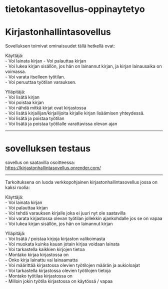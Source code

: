 # tietokantasovellus-oppinaytetyo  
# Kirjastonhallintasovellus  

Sovelluksen toimivat ominaisuudet tällä hetkellä ovat:  

Käyttäjä:  
    - Voi lainata kirjan 
    - Voi palauttaa kirjan  
    - Voi lukea kirjan sisällön, jos hän on lainannut kirjan, ja kirjan lainausaika on voimassa.  
    - Voi varata itselleen työtilan.  
    - Voi peruuttaa työtilan varauksen.  

Ylläpitäjä:  
    - Voi lisätä kirjan  
    - Voi poistaa kirjan  
    - Voi nähdä mitkä kirjat ovat kirjastossa  
    - Voi lisätä kirjailijan/kirjailijoita kirjalle kirjan lisäämisen yhteydessä.  
    - Voi lisätä ja poistaa työtilan  
    - Voi lisätä ja poistaa työtilalle varattavissa olevan ajan  

-----------------------------
# sovelluksen testaus  
sovellus on saatavilla osoitteessa:  
https://kirjastonhallintasovellus.onrender.com/ 


-----------------------------
Tarkoituksena on luoda verkkopohjainen kirjastonhallintasovellus jossa on kaksi roolia:  

Käyttäjä:    
    - Voi lainata kirjan  
    - Voi palauttaa kirjan  
    - Voi tehdä varauksen kirjalle joka ei juuri nyt ole saatavilla  
    - Voi varata kirjastossa olevan työtilan jollekkin ajankohdalle jos se on vapaa  
    - Voi lukea kirjan sisällön, jos hän on lainannut kirjan

Ylläpitäjä:  
    - Voi lisätä / poistaa kirjoja kirjaston valikoimasta  
    - Voi muokata kuinka kauan jotain kirjaa voidaan lainata  
    - Voi tarkastella kaikkien kirjojen tietoa  
        - Montako kirjaa kirjastossa on  
        - Onko kirja lainattu vai lainaamatta  
    - Voi määrittää kirjastossa olevien työtilojen määrän ja aukioloajat  
    - Voi tarkastella kirjastossa olevien työtilojen tietoja  
        - Montako työtilaa kirjastossa on  
        - Milloin jokin työtila kirjastossa on käytössä / vapaa  



